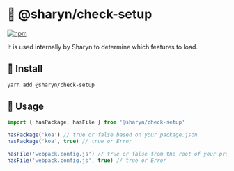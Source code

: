 # 🌹 @sharyn/check-setup

[![npm](https://img.shields.io/npm/v/@sharyn/check-setup.svg)](https://www.npmjs.com/package/@sharyn/check-setup)

It is used internally by Sharyn to determine which features to load.

## 🌹 Install

```bash
yarn add @sharyn/check-setup
```

## 🌹 Usage

```js
import { hasPackage, hasFile } from '@sharyn/check-setup'

hasPackage('koa') // true or false based on your package.json
hasPackage('koa', true) // true or Error

hasFile('webpack.config.js') // true or false from the root of your project
hasFile('webpack.config.js', true) // true or Error
```
